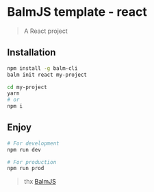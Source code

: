 # BalmJS template - react
> A React project

## Installation

```sh
npm install -g balm-cli
balm init react my-project

cd my-project
yarn
# or
npm i
```

## Enjoy

```sh
# For development
npm run dev

# For production
npm run prod
```

> thx [BalmJS](http://balmjs.com/)

